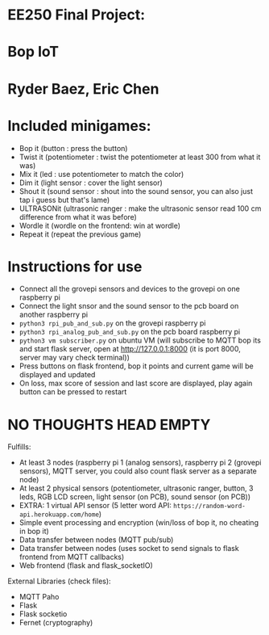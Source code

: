 # EE250 Final Project:
# Bop IoT

# Ryder Baez, Eric Chen

# Included minigames:
- Bop it        (button : press the button)
- Twist it      (potentiometer : twist the potentiometer at least 300 from what it was)
- Mix it        (led : use potentiometer to match the color)
- Dim it        (light sensor : cover the light sensor)
- Shout it      (sound sensor : shout into the sound sensor, you can also just tap i guess but that's lame)
- ULTRASONit    (ultrasonic ranger : make the ultrasonic sensor read 100 cm difference from what it was before)
- Wordle it     (wordle on the frontend: win at wordle)
- Repeat it     (repeat the previous game)

# Instructions for use
- Connect all the grovepi sensors and devices to the grovepi on one raspberry pi
- Connect the light snsor and the sound sensor to the pcb board on another raspberry pi
- `python3 rpi_pub_and_sub.py` on the grovepi raspberry pi
- `python3 rpi_analog_pub_and_sub.py` on the pcb board raspberry pi
- `python3 vm subscriber.py` on ubuntu VM (will subscribe to MQTT bop its and start flask server, open at http://127.0.0.1:8000 (it is port 8000, server may vary check terminal))
- Press buttons on flask frontend, bop it points and current game will be displayed and updated
- On loss, max score of session and last score are displayed, play again button can be pressed to restart

# NO THOUGHTS HEAD EMPTY
Fulfills:
- At least 3 nodes (raspberry pi 1 (analog sensors), raspberry pi 2 (grovepi sensors), MQTT server, you could also count flask server as a separate node)
- At least 2 physical sensors (potentiometer, ultrasonic ranger, button, 3 leds, RGB LCD screen, light sensor (on PCB), sound sensor (on PCB))
- EXTRA: 1 virtual API sensor (5 letter word API: `https://random-word-api.herokuapp.com/home`)
- Simple event processing and encryption (win/loss of bop it, no cheating in bop it)
- Data transfer between nodes (MQTT pub/sub)
- Data transfer between nodes (uses socket to send signals to flask frontend from MQTT callbacks)
- Web frontend (flask and flask_socketIO)

External Libraries (check files):
- MQTT Paho
- Flask
- Flask socketio
- Fernet (cryptography)
